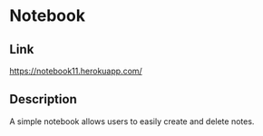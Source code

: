 # Notebook

## Link
https://notebook11.herokuapp.com/

## Description
A simple notebook allows users to easily create and delete notes.
